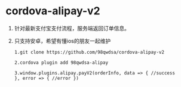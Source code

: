 # cordova-alipay-v2

1. 针对最新支付宝支付流程，服务端返回订单信息。
2. 只支持安卓，希望有懂ios的朋友一起维护

   `1.git clone https://github.com/98qwdsa/cordova-alipay-v2`

   `2.cordova plugin add 98qwdsa-alipay`

   `3.window.plugins.alipay.payV2(orderInfo, data => {
		//success     
	  }, error => {
		//error
	  })`
